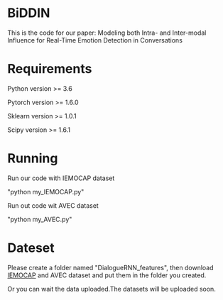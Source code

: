 # BiDDIN
This is the code for our paper: Modeling both Intra- and Inter-modal Influence for Real-Time Emotion Detection in Conversations
# Requirements
Python version >= 3.6

Pytorch version >= 1.6.0

Sklearn version >= 1.0.1

Scipy version >= 1.6.1
# Running
Run our code with IEMOCAP dataset

"python my_IEMOCAP.py"

Run out code wit AVEC dataset

"python my_AVEC.py"
# Dateset
Please create a folder named "DialogueRNN_features", then download [IEMOCAP](https://drive.google.com/drive/folders/11-3TwyLqjm7d2uKQxy_e5c_JUPYnqfKT?usp=sharing) and AVEC dataset and put them in the folder you created.

Or you can wait the data uploaded.The datasets will be uploaded soon.
